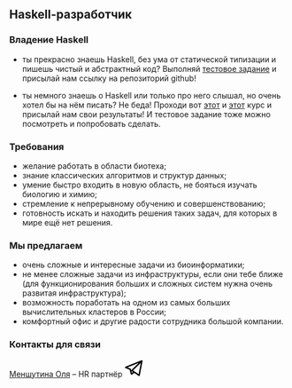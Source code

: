 ## Haskell-разработчик

### Владение Haskell

- ты прекрасно знаешь Haskell, без ума от статической типизации и пишешь чистый и абстрактный код? Выполняй [тестовое задание](/tests/haskell.md) и присылай нам ссылку на репозиторий github!

- ты немного знаешь о Haskell или только про него слышал, но очень хотел бы на нём писать? Не беда! Проходи вот [этот](https://stepik.org/course/75) и [этот](https://stepik.org/course/693) курс и присылай нам свои результаты! И тестовое задание тоже можно посмотреть и попробовать сделать.

### Требования
- желание работать в области биотеха;
- знание классических алгоритмов и структур данных;
- умение быстро входить в новую область, не бояться изучать биологию и химию;
- стремление к непрерывному обучению и совершенствованию;
- готовность искать и находить решения таких задач, для которых в мире ещё нет решения.

### Мы предлагаем
- очень сложные и интересные задачи из биоинформатики;
- не менее сложные задачи из инфраструктуры, если они тебе ближе (для функционирования больших и сложных систем нужна очень развитая инфраструктура);
- возможность поработать на одном из самых больших вычислительных кластеров в России;
- комфортный офис и другие радости сотрудника большой компании.

### Контакты для связи
[Меншутина Оля](mailto:menshutina@biocad.ru) – HR партнёр [ ![@Mensh](/img/telegram.png) ](https://telegram.me/Mensh)
